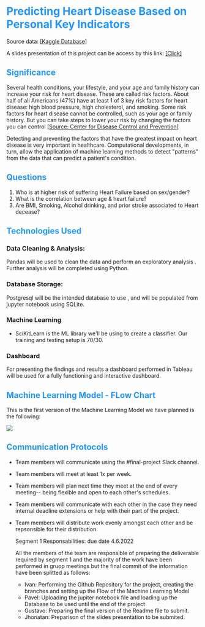 # **<span style='color:#0386f7de'>Predicting Heart Disease Based on Personal Key Indicators </b>**

Source data: [[Kaggle Database]](https://www.kaggle.com/datasets/kamilpytlak/personal-key-indicators-of-heart-disease)

A slides presentation of this project can be access by this link: [[Click]](https://github.com/ivn-m/predicting_heartdisease/blob/8eae4a17918a2421921fa54e07731d6279b54fc5/Green%20Team%20%20-%20Predicting%20Heart%20Disease%20EDIT.pdf)

## **<span style='color:#0386f7de'>Significance </b>**

Several health conditions, your lifestyle, and your age and family history can increase your risk for heart disease. These are called risk factors. About half of all Americans (47%) have at least 1 of 3 key risk factors for heart disease: high blood pressure, high cholesterol, and smoking. Some risk factors for heart disease cannot be controlled, such as your age or family history. But you can take steps to lower your risk by changing the factors you can control [[Source: Center for Disease Control and Prevention]](https://www.cdc.gov/heartdisease/risk_factors.htm)

Detecting and preventing the factors that have the greatest impact on heart disease is very important in healthcare. Computational developments, in turn, allow the application of machine learning methods to detect "patterns" from the data that can predict a patient's condition.

## **<span style='color:#0386f7de'>Questions </b>**
1. Who is at higher risk of suffering Heart Failure based on sex/gender?
2. What is the correlation between age & heart failure?
3. Are BMI, Smoking, Alcohol drinking, and prior stroke associated to Heart decease?

## **<span style='color:#0386f7de'>Technologies Used </b>**

### Data Cleaning & Analysis:
Pandas will be used to clean the data and perform an exploratory analysis . Further analysis will be completed using Python.

### Database Storage:
Postgresql will be the intended database to use , and will be populated from jupyter notebook using SQLite.

### Machine Learning
- SciKitLearn is the ML library we'll be using to create a classifier. Our training and testing setup is 70/30. 

### Dashboard
For presenting the findings and results a dashboard performed in Tableau will be used for a fully functioning and interactive dashboard.

## **<span style='color:#0386f7de'>Machine Learning Model - FLow Chart</b>**

This is the first version of the Machine Learning Model we have planned is the following:

<p align = "left">
<img src ="https://github.com/ivn-m/predicting_heartdisease/blob/d0e7d3ab8caac968acfb7920db42646918455b62/Predicting%20Heart%20Disease.png?raw=true"/>

## **<span style='color:#0386f7de'>Communication Protocols </b>**
- Team members will communicate using the #final-project Slack channel.
- Team members will meet at least 1x per week.
- Team members will plan next time they meet at the end of every meeting-- being flexible and open to each other's schedules.
- Team members will communicate with each other in the case they need internal deadline extensions or help with their part of the project.
- Team members will distribute work evenly amongst each other and be repsonsible for their distribution.

  Segment 1 Responsabilities: due date 4.6.2022

  All the members of the team are responsible of preparing the deliverable required by segment 1 and the majority of the work have been performed in gruop meetings but the final commit of the information have been splitted as follows:

  - Ivan:       Performing the Github Repository for the project, creating the branches and setting up the Flow of the Machine Learning Model
  - Pavel:      Uploading the jupiter notebook file and loading up the Database to be used until the end of the project
  - Gustavo:    Preparing the final version of the Readme file to submit.
  - Jhonatan:   Preparison of the slides presentation to be submited.
